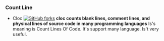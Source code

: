 ### Count Line
* Cloc [![GitHub forks](https://img.shields.io/github/stars/AlDanial/cloc.svg?style=social&label=Stars)](https://github.com/AlDanial/cloc) **cloc counts blank lines, comment lines, and physical lines of source code in many programming languages** Is's meaning is Count Lines Of Code. It's support many language. Is't very useful.
